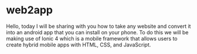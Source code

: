 # web2app
Hello, today I will be sharing with you how to take any website and convert it into an android app that you can install on your phone. To do this we will be making use of Ionic 4 which is a mobile framework that allows users to create hybrid mobile apps with HTML, CSS, and JavaScript.
